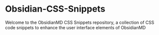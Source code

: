 # Obsidian-CSS-Snippets
Welcome to the ObsidianMD CSS Snippets repository, a collection of CSS code snippets to enhance the user interface elements of ObsidianMD
